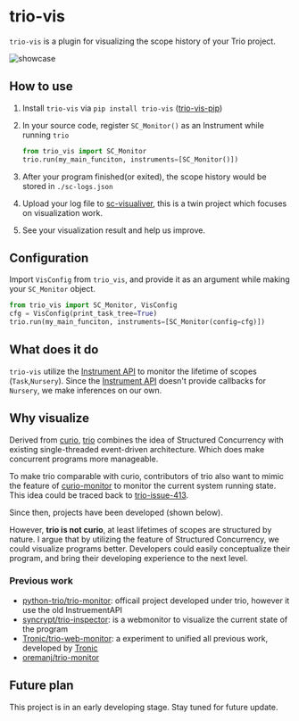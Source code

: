 # trio-vis

`trio-vis` is a plugin for visualizing the scope history of your Trio project.

![showcase](res/showcase.png)

## How to use

[sc-vis]: https://ianchen-tw.github.io/sc-vis
[trio-vis-pip]: https://pypi.org/project/trio-vis/

1. Install `trio-vis` via `pip install trio-vis` ([trio-vis-pip])
2. In your source code, register `SC_Monitor()` as an Instrument while running `trio`

    ```python
    from trio_vis import SC_Monitor
    trio.run(my_main_funciton, instruments=[SC_Monitor()])
    ```

3. After your program finished(or exited), the scope history would be stored in `./sc-logs.json`
4. Upload your log file to [sc-visualiver][sc-vis], this is a twin project which focuses on visualization work.
5. See your visualization result and help us improve.

## Configuration

Import `VisConfig` from `trio_vis`, and provide it as an argument while making your `SC_Monitor` object.

```python
from trio_vis import SC_Monitor, VisConfig
cfg = VisConfig(print_task_tree=True)
trio.run(my_main_funciton, instruments=[SC_Monitor(config=cfg)])
```

## What does it do

[ins-api]: https://trio.readthedocs.io/en/stable/reference-lowlevel.html#instrument-api

`trio-vis` utilize the [Instrument API][ins-api] to monitor the lifetime of scopes (`Task`,`Nursery`).
Since the [Instrument API][ins-api] doesn't provide callbacks for `Nursery`, we make inferences on our own.

## Why visualize

[trio]: https://github.com/python-trio/trio
[trio-issue-413]: https://github.com/python-trio/trio/issues/413

[curio]: https://github.com/dabeaz/curio
[curio-monitor]: https://github.com/dabeaz/curio/blob/master/curio/monitor.py

Derived from [curio], [trio] combines the idea of Structured Concurrency with existing single-threaded event-driven architecture. Which does make concurrent programs more manageable.

To make trio comparable with curio, contributors of trio also want to mimic the feature of [curio-monitor] to monitor the current system running state. This idea could be traced back to [trio-issue-413].

Since then, projects have been developed (shown below).

However, **trio is not curio**, at least lifetimes of scopes are structured by nature. I argue that by utilizing the feature of Structured Concurrency, we could visualize programs better.
Developers could easily conceptualize their program, and bring their developing experience to the next level.

### Previous work

+ [python-trio/trio-monitor]: officail project developed under trio, however it use the old InstruementAPI
+ [syncrypt/trio-inspector]: is a webmonitor to visualize the current state of the program
+ [Tronic/trio-web-monitor]: a experiment to unified all previous work, developed by [Tronic](https://github.com/Tronic)
+ [oremanj/trio-monitor]

[python-trio/trio-monitor]:https://github.com/python-trio/trio-monitor
[Tronic/trio-web-monitor]:https://github.com/Tronic/trio-web-monitor
[syncrypt/trio-inspector]:https://github.com/syncrypt/trio-inspector
[oremanj/trio-monitor]:https://github.com/oremanj/trio-monitor

## Future plan

This project is in an early developing stage. Stay tuned for future update.
